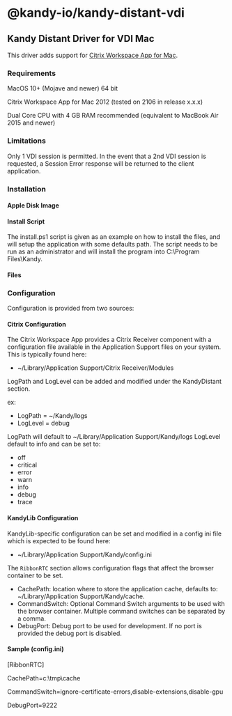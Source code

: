 # @kandy-io/kandy-distant-vdi

## Kandy Distant Driver for VDI Mac

This driver adds support for [Citrix Workspace App for Mac](https://www.citrix.com/downloads/workspace-app/mac/workspace-app-for-mac-latest.html).

### Requirements

MacOS 10+ (Mojave and newer) 64 bit

Citrix Workspace App for Mac 2012 (tested on 2106 in release x.x.x)

Dual Core CPU with 4 GB RAM recommended (equivalent to MacBook Air 2015 and newer)

### Limitations

Only 1 VDI session is permitted. In the event that a 2nd VDI session is requested, a Session Error response will be returned to the client application.

### Installation

#### Apple Disk Image

#### Install Script

The install.ps1 script is given as an example on how to install the files, and will setup the application with some defaults path. The script needs to be run as an administrator and will install the program into C:\Program Files\Kandy.

#### Files

### Configuration

Configuration is provided from two sources:

#### Citrix Configuration
The Citrix Workspace App provides a Citrix Receiver component with a configuration file available in the Application Support files on your system. This is typically found here:
- ~/Library/Application Support/Citrix Receiver/Modules

LogPath and LogLevel can be added and modified under the KandyDistant section.

ex:
- LogPath  = ~/Kandy/logs
- LogLevel = debug

LogPath will default to ~/Library/Application Support/Kandy/logs
LogLevel default to info and can be set to:
- off
- critical
- error
- warn
- info
- debug
- trace

#### KandyLib Configuration
KandyLib-specific configuration can be set and modified in a config ini file which is expected to be found here:
- ~/Library/Application Support/Kandy/config.ini

The `RibbonRTC` section allows configuration flags that affect the browser container to be set.

- CachePath: location where to store the application cache, defaults to: ~/Library/Application Support/Kandy/cache.
- CommandSwitch: Optional Command Switch arguments to be used with the browser container. Multiple command switches can be separated by a comma.
- DebugPort: Debug port to be used for development. If no port is provided the debug port is disabled.

#### Sample (config.ini)

[RibbonRTC]

CachePath=c:\tmp\cache

CommandSwitch=ignore-certificate-errors,disable-extensions,disable-gpu

DebugPort=9222
